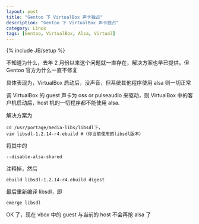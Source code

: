 ```yaml
---
layout: post
title: "Gentoo 下 VirtualBox 声卡独占"
description: "Gentoo 下 VirtualBox 声卡独占"
category: Linux
tags: [Gentoo, VirtualBox, Alsa, Virtual]
---
```

{% include JB/setup %}

不知道为什么，去年 2 月份以来这个问题就一直存在，解决方案也早已提供，但 Gentoo 官方为什么一直不修复

具体表现为，VirtualBox 启动后，没声音，但系统其他程序使用 alsa 则一切正常

调 VirtualBox 的 guest 声卡为 oss or pulseaudio 来驱动，则 VirtualBox 中的客户机启动后，host 机的一切程序都不能使用 alsa.

解决方案为<!-- more -->

    cd /usr/portage/media-libs/libsdl下，
    vim libsdl-1.2.14-r4.ebuild #（你当前使用的libsdl版本）

将其中的

    --disable-alsa-shared

注释掉，然后

    ebuild libsdl-1.2.14-r4.ebuild digest

最后重新编译 libsdl，即

    emerge libsdl

OK 了，现在 vbox 中的 guest 与当前的 host 不会再抢 alsa 了
